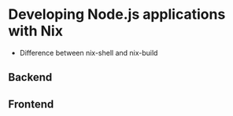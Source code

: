 # Developing Node.js applications with Nix

- Difference between nix-shell and nix-build

## Backend

## Frontend
